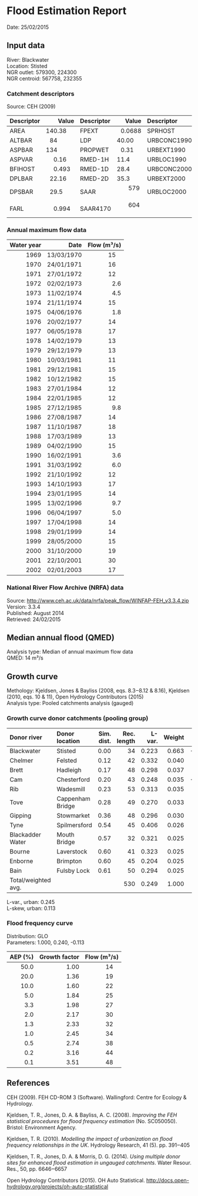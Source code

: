 # Flood Estimation Report

Date:          25/02/2015

## Input data

River:         Blackwater  
Location:      Stisted  
NGR outlet:    579300, 224300    
NGR centroid:  567758, 232355  

### Catchment descriptors

Source:        CEH (2009)

Descriptor   |      Value | Descriptor  |      Value | Descriptor  |      Value 
:------------|-----------:|:------------|-----------:|:------------|----------:
AREA         |   140.38   | FPEXT       |     0.0688 | SPRHOST     |    39.11  
ALTBAR       |    84      | LDP         |    40.00   | URBCONC1990 |     0.573 
ASPBAR       |   134      | PROPWET     |     0.31   | URBEXT1990  |     0.0217
ASPVAR       |     0.16   | RMED-1H     |    11.4    | URBLOC1990  |     0.639 
BFIHOST      |     0.493  | RMED-1D     |    28.4    | URBCONC2000 |     0.765 
DPLBAR       |    22.16   | RMED-2D     |    35.3    | URBEXT2000  |     0.0255
DPSBAR       |    29.5    | SAAR        |   579      | URBLOC2000  |     0.551 
FARL         |     0.994  | SAAR4170    |   604      |             |           

### Annual maximum flow data

  Water year |       Date |  Flow (m³/s)
------------:|-----------:|------------:
        1969 | 13/03/1970 |         15  
        1970 | 24/01/1971 |         16  
        1971 | 27/01/1972 |         12  
        1972 | 02/02/1973 |          2.6
        1973 | 11/02/1974 |          4.5
        1974 | 21/11/1974 |         15  
        1975 | 04/06/1976 |          1.8
        1976 | 20/02/1977 |         14  
        1977 | 06/05/1978 |         17  
        1978 | 14/02/1979 |         13  
        1979 | 29/12/1979 |         13  
        1980 | 10/03/1981 |         11  
        1981 | 29/12/1981 |         15  
        1982 | 10/12/1982 |         15  
        1983 | 27/01/1984 |         12  
        1984 | 22/01/1985 |         12  
        1985 | 27/12/1985 |          9.8
        1986 | 27/08/1987 |         14  
        1987 | 11/10/1987 |         18  
        1988 | 17/03/1989 |         13  
        1989 | 04/02/1990 |         15  
        1990 | 16/02/1991 |          3.6
        1991 | 31/03/1992 |          6.0
        1992 | 21/10/1992 |         12  
        1993 | 14/10/1993 |         17  
        1994 | 23/01/1995 |         14  
        1995 | 13/02/1996 |          9.7
        1996 | 06/04/1997 |          5.0
        1997 | 17/04/1998 |         14  
        1998 | 29/01/1999 |         14  
        1999 | 28/05/2000 |         15  
        2000 | 31/10/2000 |         19  
        2001 | 22/10/2001 |         30  
        2002 | 02/01/2003 |         17  

### National River Flow Archive (NRFA) data

Source:        http://www.ceh.ac.uk/data/nrfa/peak_flow/WINFAP-FEH_v3.3.4.zip  
Version:       3.3.4  
Published:     August 2014  
Retrieved:     24/02/2015

## Median annual flood (QMED)

Analysis type: Median of annual maximum flow data  
QMED:          14 m³/s

## Growth curve

Methology:     Kjeldsen, Jones & Bayliss (2008, eqs. 8.3‒8.12 & 8.16), Kjeldsen (2010, eqs. 10 & 11), Open Hydrology 
               Contributors (2015)  
Analysis type: Pooled catchments analysis (gauged)

### Growth curve donor catchments (pooling group)

Donor river         | Donor location                 | Sim. dist. | Rec. length | L-var. | Weight | L-skew | Weight
:-------------------|:-------------------------------|-----------:|------------:|-------:|-------:|-------:|------:
Blackwater          | Stisted                        |       0.00 |          34 |  0.223 |  0.663 | -0.091 |  0.188
Chelmer             | Felsted                        |       0.12 |          42 |  0.332 |  0.040 |  0.216 |  0.105
Brett               | Hadleigh                       |       0.17 |          48 |  0.298 |  0.037 |  0.153 |  0.094
Cam                 | Chesterford                    |       0.20 |          43 |  0.248 |  0.035 | -0.108 |  0.084
Rib                 | Wadesmill                      |       0.23 |          53 |  0.313 |  0.035 |  0.163 |  0.085
Tove                | Cappenham Bridge               |       0.28 |          49 |  0.270 |  0.033 |  0.183 |  0.077
Gipping             | Stowmarket                     |       0.36 |          48 |  0.296 |  0.030 |  0.108 |  0.069
Tyne                | Spilmersford                   |       0.54 |          45 |  0.406 |  0.026 |  0.245 |  0.062
Blackadder Water    | Mouth Bridge                   |       0.57 |          32 |  0.321 |  0.025 |  0.268 |  0.055
Bourne              | Laverstock                     |       0.60 |          41 |  0.323 |  0.025 |  0.302 |  0.059
Enborne             | Brimpton                       |       0.60 |          45 |  0.204 |  0.025 |  0.148 |  0.061
Bain                | Fulsby Lock                    |       0.61 |          50 |  0.294 |  0.025 |  0.087 |  0.062
Total/weighted avg. |                                |            |         530 |  0.249 |  1.000 |  0.109 |  1.000

L-var., urban: 0.245  
L-skew, urban: 0.113

### Flood frequency curve

Distribution:  GLO  
Parameters:    1.000, 0.240, -0.113  

AEP (%) | Growth factor | Flow (m³/s)
-------:|--------------:|-----------:
   50.0 |          1.00 |        14  
   20.0 |          1.36 |        19  
   10.0 |          1.60 |        22  
    5.0 |          1.84 |        25  
    3.3 |          1.98 |        27  
    2.0 |          2.17 |        30  
    1.3 |          2.33 |        32  
    1.0 |          2.45 |        34  
    0.5 |          2.74 |        38  
    0.2 |          3.16 |        44  
    0.1 |          3.51 |        48  

## References

CEH (2009). FEH CD-ROM 3 (Software). Wallingford: Centre for Ecology & Hydrology.

Kjeldsen, T. R., Jones, D. A. & Bayliss, A. C. (2008). *Improving the FEH statistical procedures for flood frequency 
estimation* (No. SC050050). Bristol: Environment Agency.

Kjeldsen, T. R. (2010). *Modelling the impact of urbanization on flood frequency relationships in the UK*. Hydrology 
Research, 41 (5). pp. 391‒405

Kjeldsen, T. R., Jones, D. A. & Morris, D. G. (2014). *Using multiple donor sites for enhanced flood estimation in 
ungauged catchments*. Water Resour. Res., 50, pp. 6646‒6657

Open Hydrology Contributors (2015). OH Auto Statistical. http://docs.open-hydrology.org/projects/oh-auto-statistical